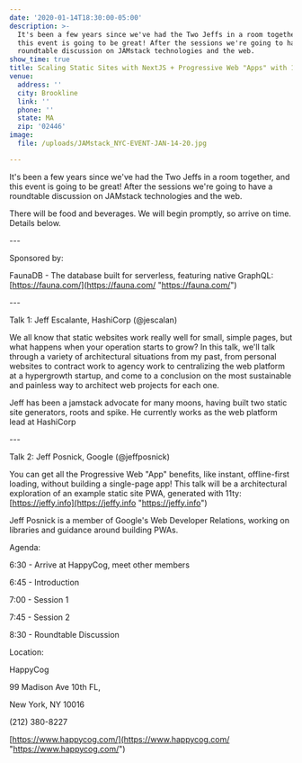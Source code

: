 ```yaml
---
date: '2020-01-14T18:30:00-05:00'
description: >-
  It's been a few years since we've had the Two Jeffs in a room together, and
  this event is going to be great! After the sessions we're going to have a
  roundtable discussion on JAMstack technologies and the web.
show_time: true
title: Scaling Static Sites with NextJS + Progressive Web "Apps" with 11ty
venue:
  address: ''
  city: Brookline
  link: ''
  phone: ''
  state: MA
  zip: '02446'
image:
  file: /uploads/JAMstack_NYC-EVENT-JAN-14-20.jpg

---
```

It's been a few years since we've had the Two Jeffs in a room together, and this event is going to be great! After the sessions we're going to have a roundtable discussion on JAMstack technologies and the web.

There will be food and beverages. We will begin promptly, so arrive on time. Details below.

\---

Sponsored by:

FaunaDB - The database built for serverless, featuring native GraphQL: [https://fauna.com/](https://fauna.com/ "https://fauna.com/")

\---

Talk 1: Jeff Escalante, HashiCorp (@jescalan)

We all know that static websites work really well for small, simple pages, but what happens when your operation starts to grow? In this talk, we'll talk through a variety of architectural situations from my past, from personal websites to contract work to agency work to centralizing the web platform at a hypergrowth startup, and come to a conclusion on the most sustainable and painless way to architect web projects for each one.

Jeff has been a jamstack advocate for many moons, having built two static site generators, roots and spike. He currently works as the web platform lead at HashiCorp

\---

Talk 2: Jeff Posnick, Google (@jeffposnick)

You can get all the Progressive Web "App" benefits, like instant, offline-first loading, without building a single-page app! This talk will be a architectural exploration of an example static site PWA, generated with 11ty: [https://jeffy.info](https://jeffy.info "https://jeffy.info")

Jeff Posnick is a member of Google's Web Developer Relations, working on libraries and guidance around building PWAs.

Agenda:

6:30 - Arrive at HappyCog, meet other members

6:45 - Introduction

7:00 - Session 1

7:45 - Session 2

8:30 - Roundtable Discussion

Location:

HappyCog

99 Madison Ave 10th FL,

New York, NY 10016

(212) 380-8227

[https://www.happycog.com/](https://www.happycog.com/ "https://www.happycog.com/")